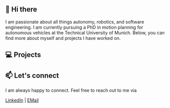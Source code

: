 ## 👋 Hi there
I am passionate about all things autonomy, robotics, and software engineering. 
I am currently pursuing a PhD in motion planning for autonomous vehicles at the Technical University of Munich.
Below, you can find more about myself and projects I have worked on.


## 💻 Projects


## 📫 Let's connect

I am always happy to connect. Feel free to reach out to me via

[LinkedIn](https://www.linkedin.com/in/gerald-w%C3%BCrsching-01850b179/)  |  [EMail](wuersching.g@gmail.com)


<!--
**geraldfw/geraldfw** is a ✨ _special_ ✨ repository because its `README.md` (this file) appears on your GitHub profile.

Here are some ideas to get you started:

- 🔭 I’m currently working on ...
- 🌱 I’m currently learning ...
- 👯 I’m looking to collaborate on ...
- 🤔 I’m looking for help with ...
- 💬 Ask me about ...
- 📫 How to reach me: ...
- 😄 Pronouns: ...
- ⚡ Fun fact: ...
-->
